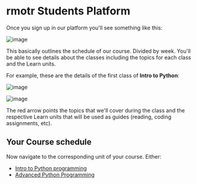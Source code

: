 # rmotr Students Platform

Once you sign up in our platform you'll see something like this:

![image](https://cloud.githubusercontent.com/assets/872296/22601361/4839a6ec-ea1d-11e6-81c7-caa176155b19.png)

This basically outlines the schedule of our course. Divided by week. You'll be able to see details about the classes including the topics for each class and the Learn units.

For example, these are the details of the first class of **Intro to Python**:

![image](https://cloud.githubusercontent.com/assets/872296/22647576/1daf9536-ec51-11e6-85ff-ba2ba435bdee.png)

![image](https://cloud.githubusercontent.com/assets/872296/22647593/32bf7dba-ec51-11e6-870f-cb4bb33274f9.png)

The red arrow points the topics that we'll cover during the class and the respective Learn units that will be used as guides (reading, coding assignments, etc).

## Your Course schedule

Now navigate to the corresponding unit of your course. Either:

* [Intro to Python programming](http://learn.rmotr.com/python/rmotrcom-students-guide/intro-to-python/introduction)
* [Advanced Python Programming](http://learn.rmotr.com/python/rmotrcom-students-guide/advanced-python/introduction)
